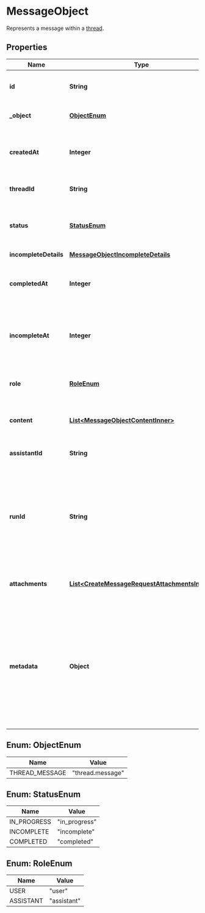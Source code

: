 

# MessageObject

Represents a message within a [thread](/docs/api-reference/threads).

## Properties

| Name | Type | Description | Notes |
|------------ | ------------- | ------------- | -------------|
|**id** | **String** | The identifier, which can be referenced in API endpoints. |  |
|**_object** | [**ObjectEnum**](#ObjectEnum) | The object type, which is always &#x60;thread.message&#x60;. |  |
|**createdAt** | **Integer** | The Unix timestamp (in seconds) for when the message was created. |  |
|**threadId** | **String** | The [thread](/docs/api-reference/threads) ID that this message belongs to. |  |
|**status** | [**StatusEnum**](#StatusEnum) | The status of the message, which can be either &#x60;in_progress&#x60;, &#x60;incomplete&#x60;, or &#x60;completed&#x60;. |  |
|**incompleteDetails** | [**MessageObjectIncompleteDetails**](MessageObjectIncompleteDetails.md) |  |  |
|**completedAt** | **Integer** | The Unix timestamp (in seconds) for when the message was completed. |  |
|**incompleteAt** | **Integer** | The Unix timestamp (in seconds) for when the message was marked as incomplete. |  |
|**role** | [**RoleEnum**](#RoleEnum) | The entity that produced the message. One of &#x60;user&#x60; or &#x60;assistant&#x60;. |  |
|**content** | [**List&lt;MessageObjectContentInner&gt;**](MessageObjectContentInner.md) | The content of the message in array of text and/or images. |  |
|**assistantId** | **String** | If applicable, the ID of the [assistant](/docs/api-reference/assistants) that authored this message. |  |
|**runId** | **String** | The ID of the [run](/docs/api-reference/runs) associated with the creation of this message. Value is &#x60;null&#x60; when messages are created manually using the create message or create thread endpoints. |  |
|**attachments** | [**List&lt;CreateMessageRequestAttachmentsInner&gt;**](CreateMessageRequestAttachmentsInner.md) | A list of files attached to the message, and the tools they were added to. |  |
|**metadata** | **Object** | Set of 16 key-value pairs that can be attached to an object. This can be useful for storing additional information about the object in a structured format. Keys can be a maximum of 64 characters long and values can be a maximum of 512 characters long.  |  |



## Enum: ObjectEnum

| Name | Value |
|---- | -----|
| THREAD_MESSAGE | &quot;thread.message&quot; |



## Enum: StatusEnum

| Name | Value |
|---- | -----|
| IN_PROGRESS | &quot;in_progress&quot; |
| INCOMPLETE | &quot;incomplete&quot; |
| COMPLETED | &quot;completed&quot; |



## Enum: RoleEnum

| Name | Value |
|---- | -----|
| USER | &quot;user&quot; |
| ASSISTANT | &quot;assistant&quot; |




